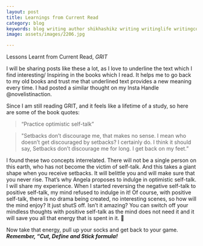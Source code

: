 ```yaml
---
layout: post
title: Learnings from Current Read 
category: blog
keywords: blog writing author shikhashikz writing writinglife writingcommunity dailyblogpost dailyblogpostchallenge GRIT angeladuckworth currentread
image: assets/images/2206.jpg

---
```


Lessons Learnt from Current Read, *GRIT*

I will be sharing posts like these a lot, as I love to underline the text which I find interesting/ Inspiring in the books which I read. It helps me to go back to my old books and trust me that underlined text provides a new meaning every time. I had posted a similar thought on my Insta Handle @novelistinaction.

Since I am still reading GRIT, and it feels like a lifetime of a study, so here are some of the book quotes:

>“Practice optimistic self-talk”
>

>"Setbacks don’t discourage me, that makes no sense. I mean who doesn’t get discouraged by setbacks? I certainly do. I think it should say, Setbacks don’t discourage me for long. I get back on my feet.”
>

I found these two concepts interrelated. There will not be a single person on this earth, who has not become the victim of self-talk. And this takes a giant shape when you receive setbacks. It will belittle you and will make sure that you never rise. That’s why Angela proposes to indulge in optimistic self-talk. I will share my experience. When I started reversing the negative self-talk to positive self-talk, my mind refused to indulge in it! Of course, with positive self-talk, there is no drama being created, no interesting scenes, so how will the mind enjoy? It just shutS off. Isn’t it amazing? You can switch off your mindless thoughts with positive self-talk as the mind does not need it and it will save you all that energy that is spent in it. 🤪

Now take that energy, pull up your socks and get back to your game. ***Remember, “Cut, Define and Stick formula!***
